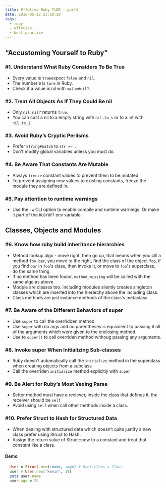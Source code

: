```yaml
---
title: Effetive Ruby TLDR - part1
date: 2016-05-12 23:10:28
tags:
  - ruby
  - effetive
  - best-practice
---
```


## “Accustoming Yourself to Ruby”

### #1. Understand What Ruby Considers To Be True
- Every value is `true`expect `false` and `nil`.
- The number `0` is `ture` in Ruby.
- Check if a value is nil with `value#nil?`.

### #2. Treat All Objects As If They Could Be nil
- Only `nil.nil?` returns `true`.
- You can cast a nil to a empty string with `nil.to_s` or to a int with
  `nil.to_i`.

### #3. Avoid Ruby’s Cryptic Perlisms
- Prefer `String#match` to `str =~ `.
- Don't modify global variables unless you must do.

### #4. Be Aware That Constants Are Mutable
- Always `freeze` constant values to prevent them to be mutated.
- To prevent assigning new values to existing constants, freeze the module they
  are defined in.

### #5. Pay attention to runtime warnings
- Use the `-w` CLI option to enable compile and runtime warnings. Or make it
  part of the `RUBYOPT` env variable.


## Classes, Objects and Modules

### #6. Know how ruby build inheritance hierarchies
- Method lookup algo - move right, then go up, that means when you clll a method
  `foo.bar`, you move to the right, find the class of the object `foo`, if you
find `bar` in `foo`'s class, then invoke it, or move to `foo`'s superclass, do
the same thing.
- If no method has been found, `method_missing` will be called with the same
  algo as above.
- Module are classes too. Including modules silently creates singleton classes
  which are inserted into the hierarchy above the including class.
- Class methods are just instance methods of the class's metaclass

### #7. Be Aware of the Different Behaviors of super
- Use `super` to call the overridden method.
- Use `super` with no args and no parentheses is equivalent to passing it all of
  the arguments which were given to the enclosing method.
- Use to `super()` to call overriden method withoug passing any arguments.


### #8. Invoke super When Initializing Sub-classes
- Ruby doesn't automatically call the `initialize` method in the superclass when
  creating objects from a subclass
- Call the overriden `initialize` method explicitly with `super`

### #9. Be Alert for Ruby’s Most Vexing Parse
- Setter method must have a reciever, inside the class that defines it, the
  receiver should be `self`
- Avoid using `self` when call other methods inside a class.

### #10. Prefer Struct to Hash for Structured Data
- When dealing with structured data which doesn’t quite justify a new class
  prefer using Struct to Hash.
- Assign the return value of Struct::new to a constant and treat that constant
  like a class.

#### Demo
```ruby
  User = Struct.new(:name, :age) # User.class = Class
  user = User.new('kevin', 18)
  puts user.name
  user.age = 22
```

